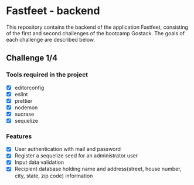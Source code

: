# Fastfeet - backend
This repository contains the backend of the application Fastfeet,
consisting of the first and second challenges of the bootcamp
Gostack. The goals of each challenge are described below.

## Challenge 1/4
### Tools required in the project
- [X] editorconfig
- [X] eslint
- [X] prettier
- [X] nodemon
- [X] sucrase
- [X] sequelize

### Features
- [X] User authentication with mail and password
- [X] Register a sequelize seed for an administrator user
- [X] Input data validation
- [X] Recipient database holding name and address(street, house number,
city, state, zip code) information
